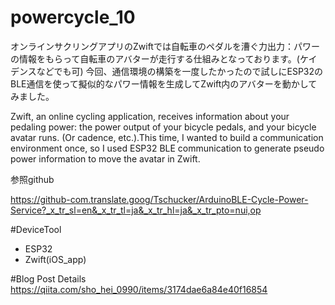# powercycle_10
オンラインサクリングアプリのZwiftでは自転車のペダルを漕ぐ力出力：パワーの情報をもらって自転車のアバターが走行する仕組みとなっております。(ケイデンスなどでも可)
今回、通信環境の構築を一度したかったので試しにESP32のBLE通信を使って擬似的なパワー情報を生成してZwift内のアバターを動かしてみました。

Zwift, an online cycling application, receives information about your pedaling power: the power output of your bicycle pedals, and your bicycle avatar runs. (Or cadence, etc.).This time, I wanted to build a communication environment once, so I used ESP32 BLE communication to generate pseudo power information to move the avatar in Zwift.

参照github

https://github-com.translate.goog/Tschucker/ArduinoBLE-Cycle-Power-Service?_x_tr_sl=en&_x_tr_tl=ja&_x_tr_hl=ja&_x_tr_pto=nui,op

#DeviceTool
- ESP32
- Zwift(iOS_app)

#Blog Post Details
https://qiita.com/sho_hei_0990/items/3174dae6a84e40f16854
